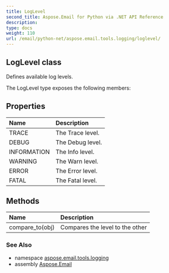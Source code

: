 ```yaml
---
title: LogLevel
second_title: Aspose.Email for Python via .NET API Reference
description: 
type: docs
weight: 110
url: /email/python-net/aspose.email.tools.logging/loglevel/
---
```


## LogLevel class

Defines available log levels.

The LogLevel type exposes the following members:
## Properties
| Name | Description |
| :- | :- |
|TRACE|The Trace level.|
|DEBUG|The Debug level.|
|INFORMATION|The Info level.|
|WARNING|The Warn level.|
|ERROR|The Error level.|
|FATAL|The Fatal level.|
## Methods
| Name | Description |
| :- | :- |
|compare_to(obj)|Compares the level to the other|

### See Also

* namespace [aspose.email.tools.logging](/email/python-net/aspose.email.tools.logging/)
* assembly [Aspose.Email](/slides/python-net/)

